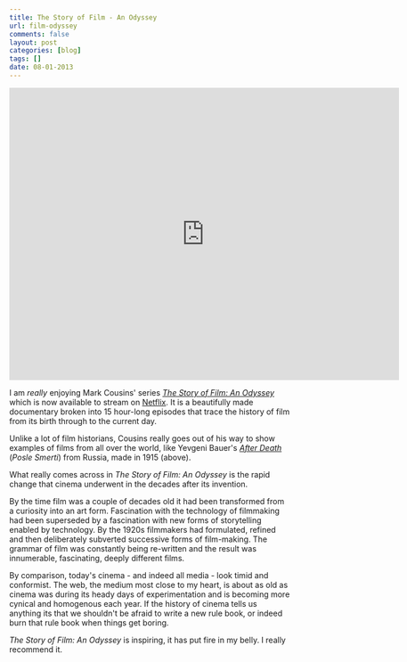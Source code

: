 ```yaml
---
title: The Story of Film - An Odyssey
url: film-odyssey
comments: false
layout: post
categories: [blog]
tags: []
date: 08-01-2013
---
```

<iframe width="700" height="525" src="https://www.youtube-nocookie.com/embed/usQIoKoJSFM" frameborder="0" allowfullscreen></iframe>

I am *really* enjoying Mark Cousins' series [*The Story of Film: An Odyssey*](http://www.imdb.com/title/tt2044056/) which is now available to stream on <a href="http://movies.netflix.com/WiMovie/The_Story_of_Film_An_Odyssey/70261400?locale=en-US">Netflix</a>. It is a beautifully made documentary broken into 15 hour-long episodes that trace the history of film from its birth through to the current day. 

Unlike a lot of film historians, Cousins really goes out of his way to show examples of films from all over the world, like Yevgeni Bauer's *[After Death](http://www.imdb.com/title/tt0005916/)* (*Posle Smerti*) from Russia, made in 1915 (above). 

What really comes across in *The Story of Film: An Odyssey* is the rapid change that cinema underwent in the decades after its invention. 

By the time film was a couple of decades old it had been transformed from a curiosity into an art form. Fascination with the technology of filmmaking had been superseded by a fascination with new forms of storytelling enabled by technology. By the 1920s filmmakers had formulated, refined and then deliberately subverted successive forms of film-making. The grammar of film was constantly being re-written and the result was innumerable, fascinating, deeply different films. 

By comparison, today's cinema - and indeed all media - look timid and conformist. The web, the medium most close to my heart, is about as old as cinema was during its heady days of experimentation and is becoming more cynical and homogenous each year. If the history of cinema tells us anything its that we shouldn't be afraid to write a new rule book, or indeed burn that rule book when things get boring.

*The Story of Film: An Odyssey* is inspiring, it has put fire in my belly. I really recommend it. 